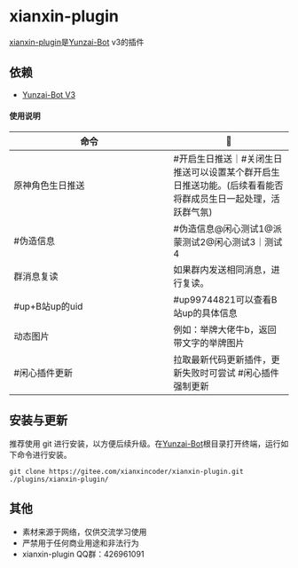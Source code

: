 # xianxin-plugin

[xianxin-plugin](https://gitee.com/xianxincoder/xianxin-plugin)是[Yunzai-Bot](https://gitee.com/Le-niao/Yunzai-Bot) v3的插件

## 依赖

- [Yunzai-Bot V3](https://gitee.com/Le-niao/Yunzai-Bot)

#### 使用说明


| <div style="width: 272px;">命令</div> | 🌰 |
| --- | --- |
| 原神角色生日推送 | #开启生日推送｜#关闭生日推送可以设置某个群开启生日推送功能。(后续看看能否将群成员生日一起处理，活跃群气氛) |
| #伪造信息 | #伪造信息@闲心测试1@派蒙测试2@闲心测试3｜测试4
| 群消息复读 | 如果群内发送相同消息，进行复读。 |
| #up+B站up的uid | #up99744821可以查看B站up的具体信息 |
| 动态图片 | 例如：举牌大佬牛b，返回带文字的举牌图片 |
| #闲心插件更新 | 拉取最新代码更新插件，更新失败时可尝试 #闲心插件强制更新 |


## 安装与更新

推荐使用 git 进行安装，以方便后续升级。在[Yunzai-Bot](https://gitee.com/Le-niao/Yunzai-Bot)根目录打开终端，运行如下命令进行安装。

```base
git clone https://gitee.com/xianxincoder/xianxin-plugin.git ./plugins/xianxin-plugin/
```

## 其他
- 素材来源于网络，仅供交流学习使用
- 严禁用于任何商业用途和非法行为
- xianxin-plugin QQ群：426961091
